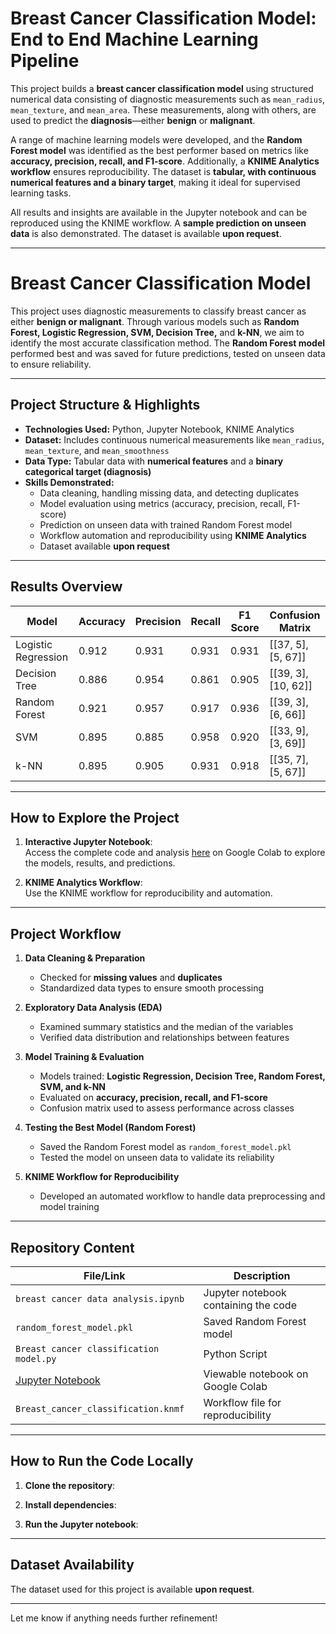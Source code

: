 # Breast Cancer Classification Model: End to End Machine Learning Pipeline
This project builds a **breast cancer classification model** using structured numerical data consisting of diagnostic measurements such as `mean_radius`, `mean_texture`, and `mean_area`. These measurements, along with others, are used to predict the **diagnosis**—either **benign** or **malignant**.  

A range of machine learning models were developed, and the **Random Forest model** was identified as the best performer based on metrics like **accuracy, precision, recall, and F1-score**. Additionally, a **KNIME Analytics workflow** ensures reproducibility. The dataset is **tabular, with continuous numerical features and a binary target**, making it ideal for supervised learning tasks.  

All results and insights are available in the Jupyter notebook and can be reproduced using the KNIME workflow. A **sample prediction on unseen data** is also demonstrated. The dataset is available **upon request**.  

---

# **Breast Cancer Classification Model**  

This project uses diagnostic measurements to classify breast cancer as either **benign or malignant**. Through various models such as **Random Forest, Logistic Regression, SVM, Decision Tree,** and **k-NN**, we aim to identify the most accurate classification method. The **Random Forest model** performed best and was saved for future predictions, tested on unseen data to ensure reliability.  

---

## **Project Structure & Highlights**  

- **Technologies Used:** Python, Jupyter Notebook, KNIME Analytics  
- **Dataset:** Includes continuous numerical measurements like `mean_radius`, `mean_texture`, and `mean_smoothness`  
- **Data Type:** Tabular data with **numerical features** and a **binary categorical target (diagnosis)**  
- **Skills Demonstrated:**  
  - Data cleaning, handling missing data, and detecting duplicates  
  - Model evaluation using metrics (accuracy, precision, recall, F1-score)  
  - Prediction on unseen data with trained Random Forest model  
  - Workflow automation and reproducibility using **KNIME Analytics**  
  - Dataset available **upon request**  

---

## **Results Overview**  

| Model                | Accuracy | Precision | Recall  | F1 Score | Confusion Matrix           |  
|----------------------|----------|-----------|---------|----------|----------------------------|  
| Logistic Regression  | 0.912    | 0.931     | 0.931   | 0.931    | [[37, 5], [5, 67]]         |  
| Decision Tree        | 0.886    | 0.954     | 0.861   | 0.905    | [[39, 3], [10, 62]]        |  
| Random Forest        | 0.921    | 0.957     | 0.917   | 0.936    | [[39, 3], [6, 66]]         |  
| SVM                  | 0.895    | 0.885     | 0.958   | 0.920    | [[33, 9], [3, 69]]         |  
| k-NN                 | 0.895    | 0.905     | 0.931   | 0.918    | [[35, 7], [5, 67]]         |  

---

## **How to Explore the Project**  

1. **Interactive Jupyter Notebook**:  
   Access the complete code and analysis [here](https://colab.research.google.com/drive/1-FC5iz_yemSDGbfeAemV-cO-5B4r314N?usp=sharing) on Google Colab to explore the models, results, and predictions.  
   
2. **KNIME Analytics Workflow**:  
   Use the KNIME workflow for reproducibility and automation.  

---

## **Project Workflow**  

1. **Data Cleaning & Preparation**  
   - Checked for **missing values** and **duplicates**  
   - Standardized data types to ensure smooth processing  

2. **Exploratory Data Analysis (EDA)**  
   - Examined summary statistics and the median of the variables  
   - Verified data distribution and relationships between features  

3. **Model Training & Evaluation**  
   - Models trained: **Logistic Regression, Decision Tree, Random Forest, SVM, and k-NN**  
   - Evaluated on **accuracy, precision, recall, and F1-score**  
   - Confusion matrix used to assess performance across classes  

4. **Testing the Best Model (Random Forest)**  
   - Saved the Random Forest model as `random_forest_model.pkl`  
   - Tested the model on unseen data to validate its reliability  

5. **KNIME Workflow for Reproducibility**  
   - Developed an automated workflow to handle data preprocessing and model training  

---

## **Repository Content**  

| File/Link                     | Description                                  |  
|-------------------------------|----------------------------------------------|  
| `breast cancer data analysis.ipynb`   | Jupyter notebook containing the code        |  
| `random_forest_model.pkl`     | Saved Random Forest model                   |  
|  `Breast cancer classification model.py`    | Python Script                            |
|[Jupyter Notebook](https://colab.research.google.com/drive/1-FC5iz_yemSDGbfeAemV-cO-5B4r314N?usp=sharing)|	Viewable notebook on Google Colab|
| `Breast_cancer_classification.knmf`            | Workflow file for reproducibility            |  

---

## **How to Run the Code Locally**  

1. **Clone the repository**:  
   
2. **Install dependencies**:  

3. **Run the Jupyter notebook**:  
  

---

## **Dataset Availability**  
The dataset used for this project is available **upon request**.  

---

Let me know if anything needs further refinement!

